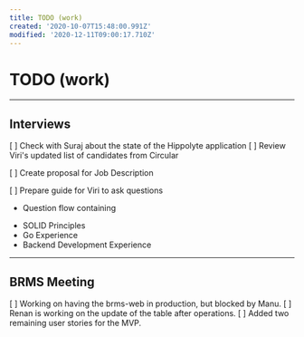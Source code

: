 ```yaml
---
title: TODO (work)
created: '2020-10-07T15:48:00.991Z'
modified: '2020-12-11T09:00:17.710Z'
---
```


# TODO (work)

--------
## Interviews
[ ] Check with Suraj about the state of the Hippolyte application
[ ] Review Viri's updated list of candidates from Circular

[ ] Create proposal for Job Description

[ ] Prepare guide for Viri to ask questions
 * Question flow containing 
  - SOLID Principles
  - Go Experience
  - Backend Development Experience


--------
## BRMS Meeting
[ ] Working on having the brms-web in production, but blocked by Manu.
[ ] Renan is working on the update of the table after operations.
[ ] Added two remaining user stories for the MVP.
